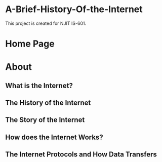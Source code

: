 # A-Brief-History-Of-the-Internet
This project is created for NJIT IS-601.
# Home Page
# About

## What is the Internet?
## The History of the Internet
## The Story of the Internet
## How does the Internet Works?
## The Internet Protocols and How Data Transfers
